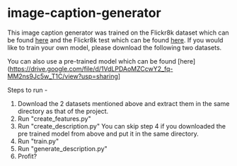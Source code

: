 # image-caption-generator

This image caption generator was trained on the Flickr8k dataset which can be found [here](https://www.kaggle.com/adityajn105/flickr8k) and the Flickr8k test which can be found [here](https://www.kaggle.com/riya786/flickr8k-text). If you would like to train your own model, please download the following two datasets.

You can also use a pre-trained model which can be found [here](https://drive.google.com/file/d/1VdLPDAoMZCcwY2_fq-MM2ns9Jc5w_T1C/view?usp=sharing]

Steps to run - 

1. Download the 2 datasets mentioned above and extract them in the same directory as that of the project.
2. Run "create_features.py"
3. Run "create_description.py"
You can skip step 4 if you downloaded the pre trained model from above and put it in the same directory.
4. Run "train.py"
5. Run "generate_description.py"
6. Profit?
